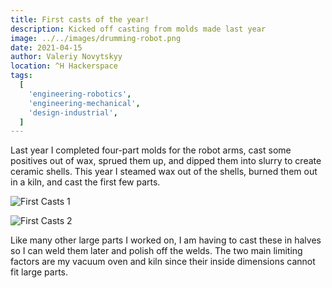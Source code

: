 ```yaml
---
title: First casts of the year!
description: Kicked off casting from molds made last year
image: ../../images/drumming-robot.png
date: 2021-04-15
author: Valeriy Novytskyy
location: ^H Hackerspace
tags:
  [
    'engineering-robotics',
    'engineering-mechanical',
    'design-industrial',
  ]
---
```


Last year I completed four-part molds for the robot arms, cast some positives out of wax, sprued them up, and dipped them into slurry to create ceramic shells. This year I steamed wax out of the shells, burned them out in a kiln, and cast the first few parts.

![First Casts 1](https://zeroweb-downloads.s3.us-west-2.amazonaws.com/first-casts1.png)

![First Casts 2](https://zeroweb-downloads.s3.us-west-2.amazonaws.com/first-casts2.png)

Like many other large parts I worked on, I am having to cast these in halves so I can weld them later and polish off the welds. The two main limiting factors are my vacuum oven and kiln since their inside dimensions cannot fit large parts.

